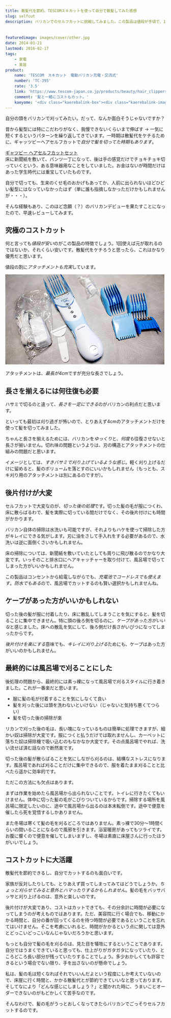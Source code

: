 ```yaml
---
title: 散髪代を節約、TESCOMスキカットを使って自分で散髪してみた感想
slug: selfcut
description: バリカンでのセルフカットに挑戦してみました。この製品は値段が手頃で、1回の散髪代程度の価格で手に入ります。切った後の片付けが面倒くさく時間がかかるというデメリットもありますが、セルフカットでコスト節約を実践してみるのも面白いかもしれません。


featuredimage: images/cover/other.jpg
date: 2014-01-21
lastmod: 2016-02-17
tags: 
    - 家電
    - 美容
product:
    name: 'TESCOM　スキカット　電動バリカン充電・交流式'
    number: 'TC-395'
    rate: '3.5'
    link: 'https://www.tescom-japan.co.jp/products/beauty/hair_clippers/TC395.html'
    comment: '髪と一緒にコストもカット。'
    kaeyome: '<div class="kaerebalink-box"><div class="kaerebalink-image"><a href="https://www.amazon.co.jp/exec/obidos/ASIN/B007ELIDNO/illusionspace-22/ref=nosim/" rel="nofollow" target="_blank"><img src="https://ecx.images-amazon.com/images/I/31r8353l2qL._SL160_.jpg" style="border: none;" /></a></div><div class="kaerebalink-info"><div class="kaerebalink-name"><a href="https://www.amazon.co.jp/exec/obidos/ASIN/B007ELIDNO/illusionspace-22/ref=nosim/" rel="nofollow" target="_blank">TESCOM スキカット 電動バリカン 充電・交流式 ブルー TC395-A</a><div class="kaerebalink-powered-date">posted with <a href="https://kaereba.com" rel="nofollow" target="_blank">カエレバ</a></div></div><div class="kaerebalink-detail"> TESCOM 2012-03-01    </div><div class="kaerebalink-link1"><div class="shoplinkamazon"><a href="https://www.amazon.co.jp/gp/search?keywords=TC395-A&__mk_ja_JP=%83J%83%5E%83J%83i&tag=illusionspace-22" rel="nofollow" target="_blank" title="アマゾン" >Amazonで購入</a></div><div class="shoplinkrakuten"><a href="https://hb.afl.rakuten.co.jp/hgc/0e95387f.f2aef20d.0e953880.25e412bd/?pc=http%3A%2F%2Fsearch.rakuten.co.jp%2Fsearch%2Fmall%2FTC395-A%2F-%2Ff.1-p.1-s.1-sf.0-st.A-v.2%3Fx%3D0%26scid%3Daf_ich_link_urltxt%26m%3Dhttp%3A%2F%2Fm.rakuten.co.jp%2F" rel="nofollow" target="_blank" title="楽天市場" >楽天市場で購入</a></div></div></div><div class="booklink-footer" style="clear: left"></div></div>'
---
```


自分の頭をバリカンで刈ってみたい。だって、なんか面白そうじゃないですか？

昔から髪型には特にこだわりがなく、我慢できないくらいまで伸ばす → 一気に短くするというパターンを繰り返してきています。一時期は散髪代をケチるために、ギャッツビーヘアセルフカットで<em>自分で髪を切ってた時期もあります</em>。

<div data-role="amazonjs" data-asin="B000FQOMYO" data-locale="JP" data-tmpl="" data-img-size="" class="asin_B000FQOMYO_JP_ amazonjs_item"><div class="amazonjs_indicator"><span class="amazonjs_indicator_img"></span><a class="amazonjs_indicator_title" href="#">ギャツビー ヘアセルフカットセット</a><span class="amazonjs_indicator_footer"></span></div></div>
床に新聞紙を敷いて、パンツ一丁になって、後は手の感覚だけでチョキチョキ切っていくという、ある意味器用なことをしていました。お金はないが時間だけはあった学生時代には重宝していたものです。

自分で切っても、生来のくせ毛のおかげもあってか、人前に出られないほどひどい髪型にはなっていなかったはず（単に誰も指摘しなかっただけかもしれませんが・・・）。

そんな経験もあり、このほど念願（？）のバリカンデビューを果たすことになったので、早速レビューしてみます。


## 究極のコストカット


何と言っても<em>値段が安い</em>のがこの製品の特徴でしょう。1回使えば元が取れるのではないか、それくらい安いです。散髪代をケチろうと思ったら、これはかなり優秀だと思います。

値段の割に<em>アタッチメントも充実</em>しています。

![テスコム　スキカット付属品](20140110sukicut2.jpg)

アタッチメントは、<em>最長が4cm</em>ですが充分な長さでしょう。


## 長さを揃えるには何往復も必要


ハサミで切るのと違って、<em>長さを一定にできる</em>のがバリカンの利点だと思います。

といっても最初は刈り過ぎが怖いので、とりあえず4cmのアタッチメントだけを使って髪を切ってみました。

ちゃんと長さを揃えるためには、バリカンを<em>ゆっくり</em>と、<em>何度も</em>往復させないと長さが揃いません。切れ味の問題というよりは、刃の構造とアタッチメントの仕組みの問題だと思います。

イメージとしては、<em>すきバサミで刈り上げているような感じ</em>。軽く刈り上げるだけに留めると、髪のボリュームを落とすのにいいかもしれません（もっとも、スキ刈り用のアタッチメントは別にあるのですが）。


## 後片付けが大変


セルフカットで大変なのが、<em>切った後の処理</em>です。切った髪の毛が服につくわ、床に散らばるわで、髪を実際に切っている間だけでなく、その後片付けにも時間がかかります。

バリカン自体の掃除は水洗いも可能ですが、それよりもハケを使って掃除した方がキレイにできる気がします。刃に油をさして手入れをする必要があるので、水洗いは逆に面倒くさいかもしれません。

床の掃除については、新聞紙を敷いていたとしても周りに飛び散るのでかなり大変です。いっそのこと排水口にヘアキャッチャーを取り付けて、風呂場で切ってしまった方がいいかもしれません。

この製品はコンセントから給電しながらでも、<em>充電池でコードレスでも使えます</em>。<em>防水でもある</em>ので、風呂場でカットするのも賢い選択かもしれませんね。


## ケープがあった方がいいかもしれない


切った後の髪が服に付着したり、床に散乱してしまうことを気にすると、髪を切ることに集中できません。特に頭の後ろ側を切るのに、<em>ケープがあった方がいいな</em>と感じました。床への散乱を気にして、後ろ側だけ長さがいびつになってしまったからです。

<em>後片付けを楽にする</em>意味でも、<em>キレイに刈り上げる</em>ためにも、ケープはあった方がいいのかもしれません。


## 最終的には風呂場で刈ることにした


後処理の問題から、最終的には素っ裸になって風呂場で刈るスタイルに行き着きました。これが一番楽だと思います。

<ul>
<li>服に髪の毛が付着することを気にしなくて良い</li>
<li>髪を刈った後には頭を洗わないといけない（じゃないと気持ち悪くてつらい）</li>
<li>髪を切った後の掃除が楽</li>
</ul>

リカンで刈った後の毛は、長い塊になっているものは簡単に処理できますが、細かい奴は掃除が大変です。服につくと払うだけでは取れませんし、カーペットに落ちた奴は掃除機で吸い込むのもなかなか大変です。その点風呂場でやれば、洗い流せば済む話なので断然楽です。

切った後の髪が散らばることを気にしながら刈るのは、結構なストレスになります。風呂場であれば刈ることだけに集中できるので、服を着たまま刈ることと比べたら遥かに効率的です。

ただこの方法にも欠点はあります。

まずは作業を始めたら風呂場から出られないことです。トイレに行きたくてもいけません。体中に切った髪の毛がこびりついているからです。掃除する場所を風呂場に限定したいのに、途中で風呂場から出るのは本末転倒です。途中で便意を催したら死を覚悟するしかありません。

また冬場は寒くて髪の毛を刈るどころではありません。素っ裸で30分〜1時間くらいの間いることになるので風邪を引きます。浴室暖房があってもツライです。お腹に響くので便意を催してしまいますし、冬場は素直に床屋さんに行ったほうがいいでしょう。


## コストカットに大活躍


散髪代を節約できるし、自分でカットするのも面白いです。

家族が反対したりしても、とりあえず買ってしまってみてはどうでしょうか。<em>ちょっと刈らせてみると意外とハマったりするかもしれません</em>。髪の毛をバッサバッサと刈り上げるのは、意外と楽しいのです。

後片付けが大変であり、コストはカットできても、その分余計に時間が必要になってしまうのが考えものではあります。ただ、美容院に行く場合でも、移動にかかる時間と、自分の番が回ってくるのを待つ時間が必要であるということを忘れてはいけません。そこを考慮にいれると、時間がかかるという点に関しては意外とどっこいどっこいなんじゃないだろうかと思います。

もっとも自分で髪の毛を刈るのは、見た目を犠牲にするということであります。自分ではうまくできていると思っても、仕上がりがガタガタになっていたり、ところどころ長い部分が残っていたりすることでしょう。多少おかしくても許容できるという場合でない限り、手を出さないのが懸命でしょう。

私は、髪の毛は短くなればそれでいいんだよという程度にしか考えていないので、床屋に行く時間と、かかる散髪代とが節約できていいなと思っております。そしてなにより「どんな感じにしましょう？」と聞かれた時に、うまいことオーダーできないのがもどかしくて苦手なのです。

そんなわけで、髪の毛がうっとおしくなってきたらバリカンでごっそりセルフカットするのです。


  